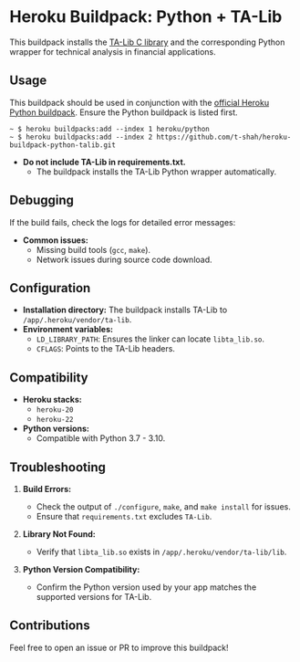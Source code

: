 # Heroku Buildpack: Python + TA-Lib

This buildpack installs the [TA-Lib C library](https://ta-lib.org/) and the corresponding Python wrapper for technical analysis in financial applications.

## Usage

This buildpack should be used in conjunction with the [official Heroku Python buildpack](https://github.com/heroku/heroku-buildpack-python). Ensure the Python buildpack is listed first.

```
~ $ heroku buildpacks:add --index 1 heroku/python
~ $ heroku buildpacks:add --index 2 https://github.com/t-shah/heroku-buildpack-python-talib.git
```

- **Do not include TA-Lib in requirements.txt.**
  - The buildpack installs the TA-Lib Python wrapper automatically.

## Debugging

If the build fails, check the logs for detailed error messages:

- **Common issues:**
  - Missing build tools (`gcc`, `make`).
  - Network issues during source code download.
 
## Configuration

- **Installation directory:** The buildpack installs TA-Lib to `/app/.heroku/vendor/ta-lib`.
- **Environment variables:**
  - `LD_LIBRARY_PATH`: Ensures the linker can locate `libta_lib.so`.
  - `CFLAGS`: Points to the TA-Lib headers.

## Compatibility

- **Heroku stacks:**
  - `heroku-20`
  - `heroku-22`
- **Python versions:**
  - Compatible with Python 3.7 - 3.10.

## Troubleshooting

1. **Build Errors:**
   - Check the output of `./configure`, `make`, and `make install` for issues.
   - Ensure that `requirements.txt` excludes `TA-Lib`.

2. **Library Not Found:**
   - Verify that `libta_lib.so` exists in `/app/.heroku/vendor/ta-lib/lib`.

3. **Python Version Compatibility:**
   - Confirm the Python version used by your app matches the supported versions for TA-Lib.

## Contributions

Feel free to open an issue or PR to improve this buildpack!
